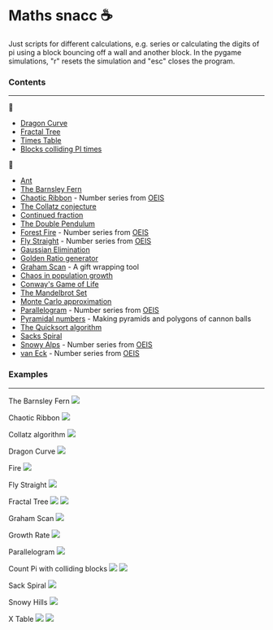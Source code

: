 # Maths snacc :coffee:

Just scripts for different calculations, e.g. series or calculating the digits of pi using a block bouncing off a wall and another block. In the pygame simulations, "r" resets the simulation and "esc" closes the program.

### Contents
------------
:file_folder:
* [Dragon Curve](programs/dragon_curve)
* [Fractal Tree](programs/fractal_tree)
* [Times Table](programs/x_table)
* [Blocks colliding PI times](programs/pi_count)

:memo:
* [Ant](scripts/ant.py)
* [The Barnsley Fern](scripts/barnsley_fern.py)
* [Chaotic Ribbon](scripts/chaotic_ribbon.py) - Number series from [OEIS](https://oeis.org/A055748)
* [The Collatz conjecture](scripts/collatz.py)
* [Continued fraction](scripts/continued_frac.py)
* [The Double Pendulum](scripts/double_pend.py)
* [Forest Fire](scripts/fire.py) - Number series from [OEIS](https://oeis.org/A229037)
* [Fly Straight](scripts/fly_straight.py) - Number series from [OEIS](https://oeis.org/A133058)
* [Gaussian Elimination](scripts/gauss_elim.py)
* [Golden Ratio generator](scripts/golden.py)
* [Graham Scan](scripts/graham_scan.py) - A gift wrapping tool
* [Chaos in population growth](scripts/growth.py)
* [Conway's Game of Life](scripts/life.py)
* [The Mandelbrot Set](scripts/mandelbrot.py)
* [Monte Carlo approximation](scripts/monte_carlo.py)
* [Parallelogram](scripts/parallelogram.py) - Number series from [OEIS](https://oeis.org/A265326)
* [Pyramidal numbers](scripts/pyramidal_number.py) - Making pyramids and polygons of cannon balls
* [The Quicksort algorithm](scripts/quicksort.py)
* [Sacks Spiral](scripts/sack_spiral.py)
* [Snowy Alps](scripts/snowy.py) - Number series from [OEIS](https://oeis.org/A279125)
* [van Eck](scripts/van_eck.py) - Number series from [OEIS](https://oeis.org/A181391)


### Examples
------------
The Barnsley Fern
![](lookbook/barnsley_fern.png)

Chaotic Ribbon
![](lookbook/chaotic_ribbon.png)

Collatz algorithm
![](lookbook/collatz_sea_weed.png)

Dragon Curve
![](lookbook/dragon_curve.png)

Fire
![](lookbook/fire.png)

Fly Straight
![](lookbook/fly_straight.gif)

Fractal Tree
![](lookbook/fractal_tree.png)
![](lookbook/fractal_tree.gif)

Graham Scan
![](lookbook/graham_scan.png)

Growth Rate
![](lookbook/growth.gif)

Parallelogram
![](lookbook/parallelogram.png)

Count Pi with colliding blocks
![](lookbook/pi_collide_count.png)
![](lookbook/pi_count.gif)

Sack Spiral
![](lookbook/sack_spiral.png)

Snowy Hills
![](lookbook/snowy_hills.png)

X Table
![](lookbook/x_table.png)
![](lookbook/x_table_low.gif)
